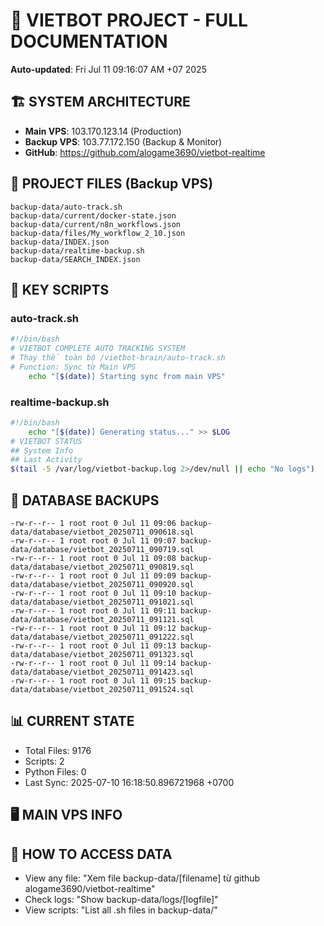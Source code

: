 # 🤖 VIETBOT PROJECT - FULL DOCUMENTATION
**Auto-updated**: Fri Jul 11 09:16:07 AM +07 2025

## 🏗️ SYSTEM ARCHITECTURE
- **Main VPS**: 103.170.123.14 (Production)
- **Backup VPS**: 103.77.172.150 (Backup & Monitor)
- **GitHub**: https://github.com/alogame3690/vietbot-realtime

## 📁 PROJECT FILES (Backup VPS)
```
backup-data/auto-track.sh
backup-data/current/docker-state.json
backup-data/current/n8n_workflows.json
backup-data/files/My_workflow_2_10.json
backup-data/INDEX.json
backup-data/realtime-backup.sh
backup-data/SEARCH_INDEX.json
```

## 🔧 KEY SCRIPTS
### auto-track.sh
```bash
#!/bin/bash
# VIETBOT COMPLETE AUTO TRACKING SYSTEM
# Thay thế toàn bộ /vietbot-brain/auto-track.sh
# Function: Sync từ Main VPS
    echo "[$(date)] Starting sync from main VPS"
```
### realtime-backup.sh
```bash
#!/bin/bash
    echo "[$(date)] Generating status..." >> $LOG
# VIETBOT STATUS
## System Info
## Last Activity
$(tail -5 /var/log/vietbot-backup.log 2>/dev/null || echo "No logs")
```

## 💾 DATABASE BACKUPS
```
-rw-r--r-- 1 root root 0 Jul 11 09:06 backup-data/database/vietbot_20250711_090618.sql
-rw-r--r-- 1 root root 0 Jul 11 09:07 backup-data/database/vietbot_20250711_090719.sql
-rw-r--r-- 1 root root 0 Jul 11 09:08 backup-data/database/vietbot_20250711_090819.sql
-rw-r--r-- 1 root root 0 Jul 11 09:09 backup-data/database/vietbot_20250711_090920.sql
-rw-r--r-- 1 root root 0 Jul 11 09:10 backup-data/database/vietbot_20250711_091021.sql
-rw-r--r-- 1 root root 0 Jul 11 09:11 backup-data/database/vietbot_20250711_091121.sql
-rw-r--r-- 1 root root 0 Jul 11 09:12 backup-data/database/vietbot_20250711_091222.sql
-rw-r--r-- 1 root root 0 Jul 11 09:13 backup-data/database/vietbot_20250711_091323.sql
-rw-r--r-- 1 root root 0 Jul 11 09:14 backup-data/database/vietbot_20250711_091423.sql
-rw-r--r-- 1 root root 0 Jul 11 09:15 backup-data/database/vietbot_20250711_091524.sql
```

## 📊 CURRENT STATE
- Total Files: 9176
- Scripts: 2
- Python Files: 0
- Last Sync: 2025-07-10 16:18:50.896721968 +0700

## 🖥️ MAIN VPS INFO


## 🚨 HOW TO ACCESS DATA
- View any file: "Xem file backup-data/[filename] từ github alogame3690/vietbot-realtime"
- Check logs: "Show backup-data/logs/[logfile]"
- View scripts: "List all .sh files in backup-data/"
